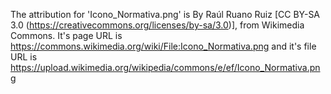 The attribution for 'Icono_Normativa.png' is By Raúl Ruano Ruiz [CC BY-SA 3.0  (https://creativecommons.org/licenses/by-sa/3.0)], from Wikimedia Commons. It's page URL is https://commons.wikimedia.org/wiki/File:Icono_Normativa.png and it's file URL is https://upload.wikimedia.org/wikipedia/commons/e/ef/Icono_Normativa.png
